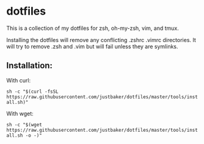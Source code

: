 # dotfiles

This is a collection of my dotfiles for zsh, oh-my-zsh, vim, and tmux.

Installing the dotfiles will remove any conflicting .zshrc .vimrc directories.
It will try to remove .zsh and .vim but will fail unless they are symlinks.

## Installation:

With curl:

`sh -c "$(curl -fsSL https://raw.githubusercontent.com/justbaker/dotfiles/master/tools/install.sh)"`

With wget:

`sh -c "$(wget https://raw.githubusercontent.com/justbaker/dotfiles/master/tools/install.sh -o -)"`
